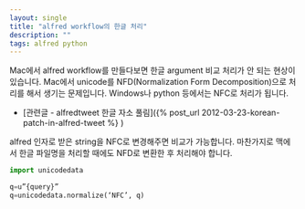```yaml
---
layout: single
title: "alfred workflow의 한글 처리"
description: ""
tags: alfred python
---
```


Mac에서 alfred workflow를 만들다보면 한글 argument 비교 처리가 안 되는 현상이 있습니다. Mac에서
unicode를 NFD(Normalization Form Decomposition)으로 처리를 해서 생기는 문제입니다. Windows나 python
등에서는 NFC로 처리가 됩니다.

- [관련글 - alfredtweet 한글 자소 풀림]({% post_url 2012-03-23-korean-patch-in-alfred-tweet %} )

alfred 인자로 받은 string을 NFC로 변경해주면 비교가 가능합니다. 마찬가지로 맥에서 한글 파일명을
처리할 때에도 NFD로 변환한 후 처리해야 합니다. 

```py
import unicodedata

q=u”{query}”
q=unicodedata.normalize(‘NFC’, q)
```

